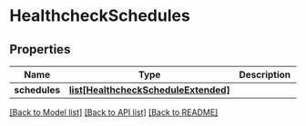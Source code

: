 # HealthcheckSchedules

## Properties
Name | Type | Description | Notes
------------ | ------------- | ------------- | -------------
**schedules** | [**list[HealthcheckScheduleExtended]**](HealthcheckScheduleExtended.md) |  | [optional] 

[[Back to Model list]](../README.md#documentation-for-models) [[Back to API list]](../README.md#documentation-for-api-endpoints) [[Back to README]](../README.md)


